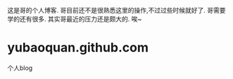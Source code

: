 这是哥的个人博客.
哥目前还不是很熟悉这里的操作,不过过些时候就好了.
哥需要学的还有很多.
其实哥最近的压力还是颇大的.
唉~

yubaoquan.github.com
====================

个人blog
